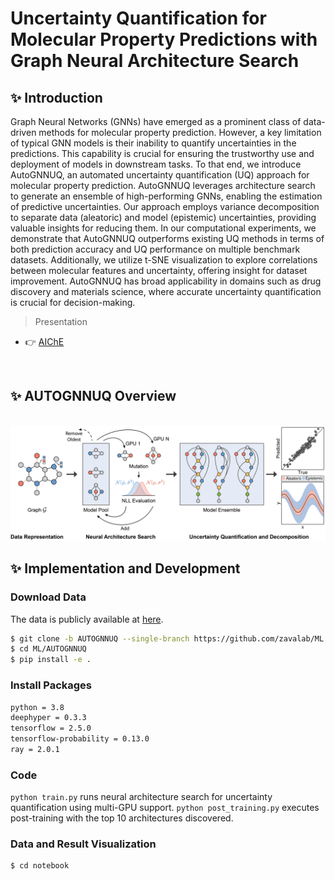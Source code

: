 # Uncertainty Quantification for Molecular Property Predictions with Graph Neural Architecture Search

## ✨ Introduction
Graph Neural Networks (GNNs) have emerged as a prominent class of data-driven methods for molecular property prediction. However, a key limitation of typical GNN models is their inability to quantify uncertainties in the predictions. This capability is crucial for ensuring the trustworthy use and deployment of models in downstream tasks. To that end, we introduce AutoGNNUQ, an automated uncertainty quantification (UQ) approach for molecular property prediction. AutoGNNUQ leverages architecture search to generate an ensemble of high-performing GNNs, enabling the estimation of predictive uncertainties. Our approach employs variance decomposition to separate data (aleatoric) and model (epistemic) uncertainties, providing valuable insights for reducing them. In our computational experiments, we demonstrate that AutoGNNUQ outperforms existing UQ methods in terms of both prediction accuracy and UQ performance on multiple benchmark datasets. Additionally, we utilize t-SNE visualization to explore correlations between molecular features and uncertainty, offering insight for dataset improvement. AutoGNNUQ has broad applicability in domains such as drug discovery and materials science, where accurate uncertainty quantification is crucial for decision-making.
<br />

> Presentation

- 👉 [AIChE](https://drive.google.com/file/d/1DFC_-jh8x_qYjCub839b4cb4Fi4IlT6n/view?usp=sharing)

<br />

## ✨ AUTOGNNUQ Overview
<br />
<img src="./website/graphical_abstract.png" />
<br />

## ✨ Implementation and Development

### Download Data
The data is publicly available at [here](https://drive.google.com/drive/folders/1lTG0aoY68D_yYBB7FCDlxpgmvPZbjW0u?usp=sharing).

```bash
$ git clone -b AUTOGNNUQ --single-branch https://github.com/zavalab/ML.git
$ cd ML/AUTOGNNUQ
$ pip install -e .
```

### Install Packages
```bash
python = 3.8
deephyper = 0.3.3
tensorflow = 2.5.0
tensorflow-probability = 0.13.0
ray = 2.0.1
```

### Code
`python train.py` runs neural architecture search for uncertainty quantification using multi-GPU support.
`python post_training.py` executes post-training with the top 10 architectures discovered.

### Data and Result Visualization
```bash
$ cd notebook
```